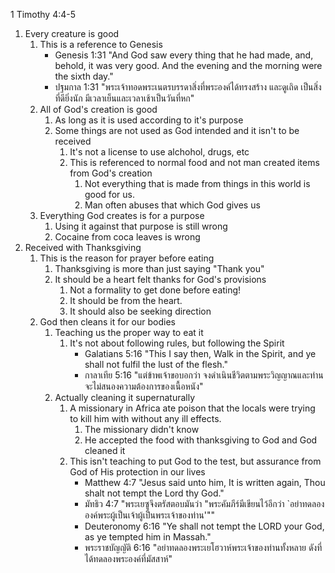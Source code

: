 1 Timothy 4:4-5

1. Every creature is good
    1. This is a reference to Genesis
        - Genesis 1:31 "And God saw every thing that he had made, and, behold, it was very good. And the evening and the morning were the sixth day."
        - ปฐมกาล 1:31 "พระเจ้าทอดพระเนตรบรรดาสิ่งที่พระองค์ได้ทรงสร้าง และดูเถิด เป็นสิ่งที่ดียิ่งนัก มีเวลาเย็นและเวลาเช้าเป็นวันที่หก"
    2. All of God's creation is good
        1. As long as it is used according to it's purpose
        2. Some things are not used as God intended and it isn't to be received
            1. It's not a license to use alchohol, drugs, etc
            2. This is referenced to normal food and not man created items from God's creation
                1. Not everything that is made from things in this world is good for us.
                2. Man often abuses that which God gives us
    3. Everything God creates is for a purpose
        1. Using it against that purpose is still wrong
        2. Cocaine from coca leaves is wrong
2. Received with Thanksgiving
    1. This is the reason for prayer before eating
        1. Thanksgiving is more than just saying "Thank you"
        2. It should be a heart felt thanks for God's provisions
            1. Not a formality to get done before eating!
            2. It should be from the heart.
            3. It should also be seeking direction
    2. God then cleans it for our bodies
        1. Teaching us the proper way to eat it
            1. It's not about following rules, but following the Spirit
                - Galatians 5:16 "This I say then, Walk in the Spirit, and ye shall not fulfil the lust of the flesh."
                - กาลาเทีย 5:16 "แต่ข้าพเจ้าขอบอกว่า จงดำเนินชีวิตตามพระวิญญาณและท่านจะไม่สนองความต้องการของเนื้อหนัง"
        2. Actually cleaning it supernaturally
            1. A missionary in Africa ate poison that the locals were trying to kill him with without any ill effects.
                1. The missionary didn't know
                2. He accepted the food with thanksgiving to God and God cleaned it
            2. This isn't teaching to put God to the test, but assurance from God of His protection in our lives
                - Matthew 4:7 "Jesus said unto him, It is written again, Thou shalt not tempt the Lord thy God."
                - มัทธิว 4:7 "พระเยซูจึงตรัสตอบมันว่า "พระคัมภีร์มีเขียนไว้อีกว่า `อย่าทดลององค์พระผู้เป็นเจ้าผู้เป็นพระเจ้าของท่าน'""
                - Deuteronomy 6:16 "Ye shall not tempt the LORD your God, as ye tempted him in Massah."
                - พระราชบัญญัติ 6:16 "อย่าทดลองพระเยโฮวาห์พระเจ้าของท่านทั้งหลาย ดังที่ได้ทดลองพระองค์ที่มัสสาห์"
